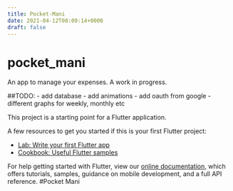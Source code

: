 ```yaml
---
title: Pocket-Mani
date: 2021-04-12T08:09:14+0000
draft: false
---
```

# pocket_mani

An app to manage your expenses.
A work in progress.

##TODO:
    - add database
    - add animations
    - add oauth from google
    - different graphs for weekly, monthly etc

This project is a starting point for a Flutter application.

A few resources to get you started if this is your first Flutter project:

- [Lab: Write your first Flutter app](https://flutter.dev/docs/get-started/codelab)
- [Cookbook: Useful Flutter samples](https://flutter.dev/docs/cookbook)

For help getting started with Flutter, view our
[online documentation](https://flutter.dev/docs), which offers tutorials,
samples, guidance on mobile development, and a full API reference.
#Pocket Mani
